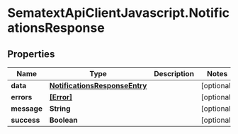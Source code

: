 # SematextApiClientJavascript.NotificationsResponse

## Properties
| Name        | Type                                                            | Description | Notes      |
| ----------- | --------------------------------------------------------------- | ----------- | ---------- |
| **data**    | [**NotificationsResponseEntry**](NotificationsResponseEntry.md) |             | [optional] |
| **errors**  | [**[Error]**](Error.md)                                         |             | [optional] |
| **message** | **String**                                                      |             | [optional] |
| **success** | **Boolean**                                                     |             | [optional] |
